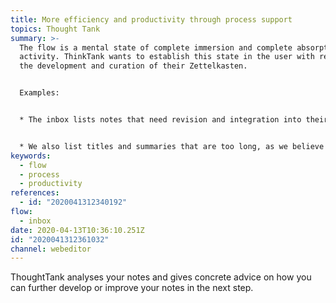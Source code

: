 ```yaml
---
title: More efficiency and productivity through process support
topics: Thought Tank
summary: >-
  The flow is a mental state of complete immersion and complete absorption in an
  activity. ThinkTank wants to establish this state in the user with regard to
  the development and curation of their Zettelkasten.


  Examples:


  * The inbox lists notes that need revision and integration into their Zettelkasten. It also lists your inbox sources, behind which other notes can be hidden.


  * We also list titles and summaries that are too long, as we believe that they disturb your reading flow. Try to make them more compact.
keywords:
  - flow
  - process
  - productivity
references:
  - id: "2020041312340192"
flow:
  - inbox
date: 2020-04-13T10:36:10.251Z
id: "2020041312361032"
channel: webeditor
---
```

ThoughtTank analyses your notes and gives concrete advice on how you can further develop or improve your notes in the next step.